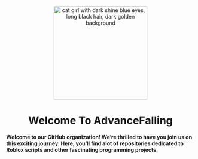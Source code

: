 <div align="center">
  <img src="https://img.getimg.ai/generated/img-0FbQ3umlaOzNXojeDT5no.jpeg" alt="cat girl with dark shine blue eyes, long black hair, dark golden background" width="250" height="250"/>
</div>

<h1 align="center"><strong>Welcome To AdvanceFalling</strong></h1>

**Welcome to our GitHub organization! We’re thrilled to have you join us on this exciting journey. Here, you’ll find alot of repositories dedicated to Roblox scripts and other fascinating programming projects.**

